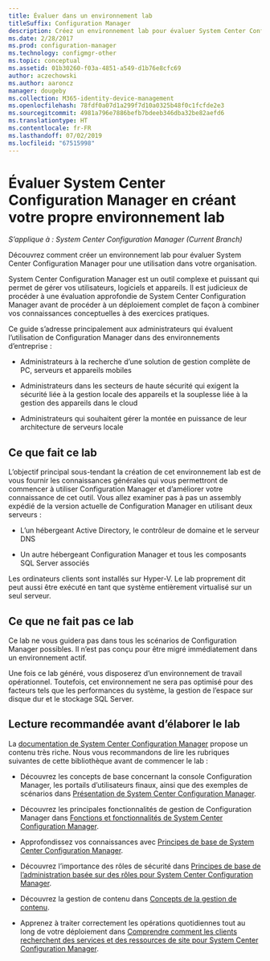 ```yaml
---
title: Évaluer dans un environnement lab
titleSuffix: Configuration Manager
description: Créez un environnement lab pour évaluer System Center Configuration Manager pour une utilisation dans votre organisation.
ms.date: 2/28/2017
ms.prod: configuration-manager
ms.technology: configmgr-other
ms.topic: conceptual
ms.assetid: 01b30260-f03a-4851-a549-d1b76e8cfc69
author: aczechowski
ms.author: aaroncz
manager: dougeby
ms.collection: M365-identity-device-management
ms.openlocfilehash: 78fdf0a07d1a299f7d10a0325b48f0c1fcfde2e3
ms.sourcegitcommit: 4981a796e7886befb7bdeeb346dba32be82aefd6
ms.translationtype: HT
ms.contentlocale: fr-FR
ms.lasthandoff: 07/02/2019
ms.locfileid: "67515998"
---
```

# <a name="evaluate-system-center-configuration-manager-by-building-your-own-lab-environment"></a>Évaluer System Center Configuration Manager en créant votre propre environnement lab

*S’applique à : System Center Configuration Manager (Current Branch)*

 Découvrez comment créer un environnement lab pour évaluer System Center Configuration Manager pour une utilisation dans votre organisation.  

 System Center Configuration Manager est un outil complexe et puissant qui permet de gérer vos utilisateurs, logiciels et appareils. Il est judicieux de procéder à une évaluation approfondie de System Center Configuration Manager avant de procéder à un déploiement complet de façon à combiner vos connaissances conceptuelles à des exercices pratiques.  

 Ce guide s’adresse principalement aux administrateurs qui évaluent l’utilisation de Configuration Manager dans des environnements d’entreprise :  

-   Administrateurs à la recherche d’une solution de gestion complète de PC, serveurs et appareils mobiles  

-   Administrateurs dans les secteurs de haute sécurité qui exigent la sécurité liée à la gestion locale des appareils et la souplesse liée à la gestion des appareils dans le cloud  

-   Administrateurs qui souhaitent gérer la montée en puissance de leur architecture de serveurs locale  

## <a name="what-this-lab-does"></a>Ce que fait ce lab  
 L’objectif principal sous-tendant la création de cet environnement lab est de vous fournir les connaissances générales qui vous permettront de commencer à utiliser Configuration Manager et d’améliorer votre connaissance de cet outil. Vous allez examiner pas à pas un assembly expédié de la version actuelle de Configuration Manager en utilisant deux serveurs :  

-   L’un hébergeant Active Directory, le contrôleur de domaine et le serveur DNS  

-   Un autre hébergeant Configuration Manager et tous les composants SQL Server associés  

Les ordinateurs clients sont installés sur Hyper-V. Le lab proprement dit peut aussi être exécuté en tant que système entièrement virtualisé sur un seul serveur.  

## <a name="what-this-lab-does-not-do"></a>Ce que ne fait pas ce lab  
 Ce lab ne vous guidera pas dans tous les scénarios de Configuration Manager possibles. Il n’est pas conçu pour être migré immédiatement dans un environnement actif.  

 Une fois ce lab généré, vous disposerez d’un environnement de travail opérationnel. Toutefois, cet environnement ne sera pas optimisé pour des facteurs tels que les performances du système, la gestion de l’espace sur disque dur et le stockage SQL Server.  

##  <a name="BKMK_EvalRec"></a>Lecture recommandée avant d’élaborer le lab  
 La [documentation de System Center Configuration Manager](https://docs.microsoft.com/sccm/) propose un contenu très riche. Nous vous recommandons de lire les rubriques suivantes de cette bibliothèque avant de commencer le lab :  

-   Découvrez les concepts de base concernant la console Configuration Manager, les portails d’utilisateurs finaux, ainsi que des exemples de scénarios dans [Présentation de System Center Configuration Manager](../../core/understand/introduction.md).  

-   Découvrez les principales fonctionnalités de gestion de Configuration Manager dans [Fonctions et fonctionnalités de System Center Configuration Manager](../../core/plan-design/changes/features-and-capabilities.md).  

-   Approfondissez vos connaissances avec [Principes de base de System Center Configuration Manager](../../core/understand/fundamentals.md).  

-   Découvrez l’importance des rôles de sécurité dans [Principes de base de l’administration basée sur des rôles pour System Center Configuration Manager](../../core/understand/fundamentals-of-role-based-administration.md).  

-   Découvrez la gestion de contenu dans [Concepts de la gestion de contenu](../../core/plan-design/hierarchy/fundamental-concepts-for-content-management.md).  

-   Apprenez à traiter correctement les opérations quotidiennes tout au long de votre déploiement dans [Comprendre comment les clients recherchent des services et des ressources de site pour System Center Configuration Manager](../../core/plan-design/hierarchy/understand-how-clients-find-site-resources-and-services.md).  
